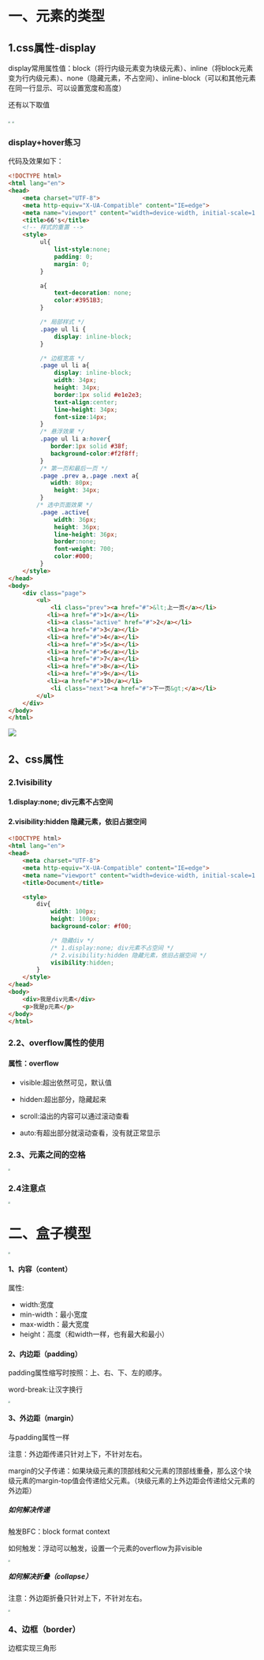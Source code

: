 # 一、元素的类型

## 1.css属性-display

display常用属性值：block（将行内级元素变为块级元素）、inline（将block元素变为行内级元素）、none（隐藏元素，不占空间）、inline-block（可以和其他元素在同一行显示、可以设置宽度和高度）

还有以下取值

<img src="截图、/display的其他属性.PNG" style="zoom:25%;" />

<img src="截图、/inline-block.PNG" style="zoom:25%;" />

### display+hover练习

代码及效果如下：

```html
<!DOCTYPE html>
<html lang="en">
<head>
    <meta charset="UTF-8">
    <meta http-equiv="X-UA-Compatible" content="IE=edge">
    <meta name="viewport" content="width=device-width, initial-scale=1.0">
    <title>66's</title>
    <!-- 样式的重置 -->
    <style>
         ul{
             list-style:none;
             padding: 0;
             margin: 0;
         }

         a{
             text-decoration: none;
             color:#3951B3;
         }

         /* 局部样式 */
         .page ul li {
             display: inline-block;
         } 

         /* 边框宽高 */
         .page ul li a{
             display: inline-block;
             width: 34px;
             height: 34px;
             border:1px solid #e1e2e3;
             text-align:center;
             line-height: 34px;
             font-size:14px;
         }
         /* 悬浮效果 */
         .page ul li a:hover{
            border:1px solid #38f;
            background-color:#f2f8ff;
         }
         /* 第一页和最后一页 */
         .page .prev a,.page .next a{
            width: 80px;
             height: 34px;
         }
        /* 选中页面效果 */
         .page .active{
             width: 36px;
             height: 36px;
             line-height: 36px;
             border:none;
             font-weight: 700;
             color:#000;
         }
    </style>
</head>
<body>
    <div class="page">
        <ul>
            <li class="prev"><a href="#">&lt;上一页</a></li>
           <li><a href="#">1</a></li>
           <li><a class="active" href="#">2</a></li>
           <li><a href="#">3</a></li>
           <li><a href="#">4</a></li>
           <li><a href="#">5</a></li>
           <li><a href="#">6</a></li>
           <li><a href="#">7</a></li>
           <li><a href="#">8</a></li>
           <li><a href="#">9</a></li>
           <li><a href="#">10</a></li>
            <li class="next"><a href="#">下一页&gt;</a></li>
        </ul>
    </div>
</body>
</html>
```

![](F:/前端/笔记/截图、/百度分页列表.PNG)



## 2、css属性

### 2.1visibility

#### 1.display:none; div元素不占空间 

#### 2.visibility:hidden 隐藏元素，依旧占据空间 

```html
<!DOCTYPE html>
<html lang="en">
<head>
    <meta charset="UTF-8">
    <meta http-equiv="X-UA-Compatible" content="IE=edge">
    <meta name="viewport" content="width=device-width, initial-scale=1.0">
    <title>Document</title>

    <style>
        div{
            width: 100px;
            height: 100px;
            background-color: #f00;

            /* 隐藏div */
            /* 1.display:none; div元素不占空间 */
            /* 2.visibility:hidden 隐藏元素，依旧占据空间 */
            visibility:hidden;
        }
    </style>
</head>
<body>
    <div>我是div元素</div>
    <p>我是p元素</p>
</body>
</html>
```

### 2.2、overflow属性的使用

#### 属性：overflow 

* visible:超出依然可见，默认值

* hidden:超出部分，隐藏起来

* scroll:溢出的内容可以通过滚动查看
* auto:有超出部分就滚动查看，没有就正常显示

### 2.3、元素之间的空格

<img src="截图、/元素之间的空格.PNG" style="zoom:25%;" />

### 2.4注意点

<img src="截图、/css元素注意点.PNG" style="zoom:25%;" />

# 二、盒子模型

<img src="截图、/盒子模型示意图.PNG" style="zoom:25%;" />

#### 1、内容（content）

属性:

* width:宽度
* min-width：最小宽度
* max-width：最大宽度
* height：高度（和width一样，也有最大和最小）

#### 2、内边距（padding）

padding属性缩写时按照：上、右、下、左的顺序。

word-break:让汉字换行

<img src="截图、/padding.PNG" style="zoom:25%;" />

#### 3、外边距（margin）

与padding属性一样

注意：外边距传递只针对上下，不针对左右。

margin的父子传递：如果块级元素的顶部线和父元素的顶部线重叠，那么这个块级元素的margin-top值会传递给父元素。（块级元素的上外边距会传递给父元素的外边距）

##### 如何解决传递

触发BFC：block format context

如何触发：浮动可以触发，设置一个元素的overflow为非visible

<img src="截图、/上下margin服务器.PNG" style="zoom:25%;" />

##### 如何解决折叠（collapse）

注意：外边距折叠只针对上下，不针对左右。

<img src="截图、/上下margin折叠.PNG" style="zoom:25%;" />

### 4、边框（border）

边框实现三角形